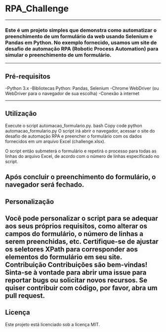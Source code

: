 # RPA_Challenge
-----
### Este é um projeto simples que demonstra como automatizar o preenchimento de um formulário da web usando Selenium e Pandas em Python. No exemplo fornecido, usamos um site de desafio de automação RPA (Robotic Process Automation) para simular o preenchimento de um formulário.
-----

## Pré-requisitos
-Python 3.x
-Bibliotecas Python: Pandas, Selenium
-Chrome WebDriver (ou WebDriver para o navegador de sua escolha)
-Conexão à internet

-----
## Utilização
Execute o script automacao_formulario.py.
bash
Copy code
python automacao_formulario.py
O script irá abrir o navegador, acessar o site do desafio de automação RPA e preencher o formulário com os dados fornecidos em um arquivo Excel (challenge.xlsx).

O script então submeterá o formulário e repetirá o processo para todas as linhas do arquivo Excel, de acordo com o número de linhas especificado no script.

Após concluir o preenchimento do formulário, o navegador será fechado.
-----
## Personalização
Você pode personalizar o script para se adequar aos seus próprios requisitos, como alterar os campos do formulário, o número de linhas a serem preenchidas, etc.
Certifique-se de ajustar os seletores XPath para corresponder aos elementos do formulário em seu site.
Contribuição
Contribuições são bem-vindas! Sinta-se à vontade para abrir uma issue para reportar bugs ou solicitar novos recursos. Se quiser contribuir com código, por favor, abra um pull request.
-----
## Licença
Este projeto está licenciado sob a licença MIT.
